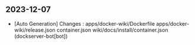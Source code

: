 
## 2023-12-07
 * [Auto Generation] Changes : apps/docker-wiki/Dockerfile apps/docker-wiki/release.json container.json wiki/docs/install/container.json (dockserver-bot[bot])
